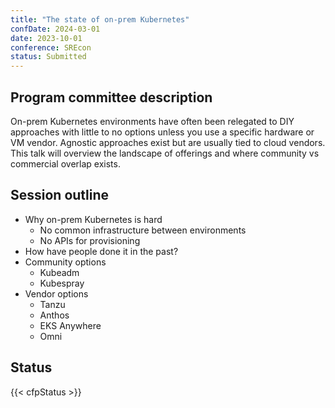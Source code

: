 ```yaml
---
title: "The state of on-prem Kubernetes"
confDate: 2024-03-01
date: 2023-10-01
conference: SREcon
status: Submitted
---
```


## Program committee description
On-prem Kubernetes environments have often been relegated to DIY approaches with little to no options unless you use a specific hardware or VM vendor. Agnostic approaches exist but are usually tied to cloud vendors. This talk will overview the landscape of offerings and where community vs commercial overlap exists.

## Session outline
* Why on-prem Kubernetes is hard
  * No common infrastructure between environments
  * No APIs for provisioning
* How have people done it in the past?
* Community options
  * Kubeadm
  * Kubespray
* Vendor options
  * Tanzu
  * Anthos
  * EKS Anywhere
  * Omni

## Status
{{< cfpStatus >}}
